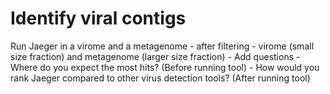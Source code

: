 # Identify viral contigs

Run Jaeger in a virome and a metagenome
    - after filtering 
    - virome (small size fraction) and metagenome (larger size fraction)
    - Add questions
      - Where do you expect the most hits? (Before running tool)
      - How would you rank Jaeger compared to other virus detection tools? (After running tool)

